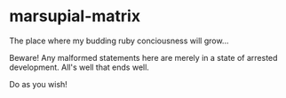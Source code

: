 marsupial-matrix
================

The place where my budding ruby conciousness will grow...

Beware! Any malformed statements here are merely in a state of arrested development.
All's well that ends well.

Do as you wish!
